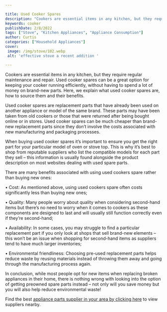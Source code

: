 ```yaml
---

title: Used Cooker Spares
description: "Cookers are essential items in any kitchen, but they require regular maintenance and repair. Used cooker spares can be a great opt...you wont regret reading on"
keywords: cooker
publishDate: 2/8/2022
tags: ["Stove", "Kitchen Appliances", "Appliance Consumption"]
author: Curtis
categories: ["Household Appliances"]
cover: 
 image: /img/stove/102.webp
 alt: 'effective stove a recent addition '

---
```


Cookers are essential items in any kitchen, but they require regular maintenance and repair. Used cooker spares can be a great option for keeping your cooker running efficiently, without having to spend a lot of money on brand-new parts. Here, we explain what used cooker spares are, how to source them and their benefits. 

Used cooker spares are replacement parts that have already been used on another appliance or model of the same brand. These parts may have been taken from old cookers or those that were returned after being bought online or in stores. Used cooker spares can be much cheaper than brand-new replacement parts since they don’t involve the costs associated with new manufacturing and packaging processes. 

When buying used cooker spares it’s important to ensure you get the right part for your particular model of oven or stove top. This is why it’s best to shop from reputable suppliers who list the compatible models for each part they sell – this information is usually found alongside the product description on most websites dealing with used spare parts. 

There are many benefits associated with using used cookers spare rather than buying new ones: 

• Cost: As mentioned above, using used cookers spare often costs significantly less than buying new ones;

• Quality: Many people worry about quality when considering second-hand items but there’s no need to worry when it comes to cookers as these components are designed to last and will usually still function correctly even if they’re second-hand; 

• Availability: In some cases, you may struggle to find a particular replacement part if you only look at shops that sell brand-new elements – this won’t be an issue when shopping for second-hand items as suppliers tend to have much larger inventories; 

• Environmental friendliness: Choosing pre-used replacement parts helps reduce waste by reusing materials instead of throwing them away and going through the manufacturing process again. 

In conclusion, while most people opt for new items when replacing broken appliances in their home, there is nothing wrong with looking into the option of getting preowned spare parts instead – not only will you save money but you will also help reduce environmental waste!

Find the best <a href="/pages/appliance-parts-suppliers/">appliance parts supplier in your area by clicking here</a> to view suppliers nearby.
